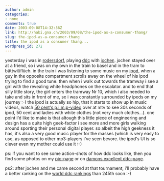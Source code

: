 ```yaml
---
author: admin
categories:
- none
comments: true
date: 2003-09-08T14:32:56Z
link: http://habi.gna.ch/2003/09/08/the-ipod-as-a-consumer-thang/
slug: the-ipod-as-a-consumer-thang
title: the ipod as a consumer thang...
wordpress_id: 272
---
```


yesterday i was in [rodersdorf](http://www.ddc.gmxhome.de/uebersicht.html), playing [ddc](http://www.wikipedia.org/wiki/DDC_Frisbee) with [jochen](http://habi.gna.ch/pics/DDC/Pages/18.html).
jochen stayed over at a friend, so i was on my own in the train to basel and in the tram to bättwil/flüeh.
in the train i was listening to some music on my [ipod](http://www.apple.com/ipod/), when a guy in the opposite compartment scrolls away on the wheel of his ipod trying to find a good tune. then when i walk out towards the tramway i see a girl with the revealing white headphones on the escalator. and to end that silly little story, the girl enters the tramway Nr 10, which i also needed to take and sits in front of me, so i was constantly surrounded by ipods on my journey :-)
the ipod is actually so hip, that it starts to show up in music videos, watch [50 cent's p.i.m.p-video](http://www.mtv.com/sitewide/videoplayer/index.jhtml?vid=22637&channelID=1&gateway=bands&paid=860639&s1=az&s2=50_cent&adPth=/adsetup/bands/&adPN=audvid#) over at mtv to see 30s seconds of ipod, 50 cent and ladies with white clothes (not very much clothes...).
one point i'd like to make is that altough this little piece of engineering and design has a quite high geek-factor i see more and more girls walking around sporting their personal digital player. so albeit the high geekness it has, it's also a very good music player for the masses (which is very easy to use, as opposed to other mp3-players i've seen bevore. the ipod's UI is so clever even my mother could use it :-)

ps: if you want to see some action-shots of how ddc looks like, then you find some photos on my [pic-page](http://habi.gna.ch/pics/DDC/index.html) or on [damons excellent ddc-page](http://www.pellucid.com/conrad/ddc/).

ps2: after jochen and me came second at that tournament, i'll probably have a better ranking on the [world ddc rankings](http://www.pellucid.com/conrad/ddc/results/rankings25.html) than 245th soon :-)

